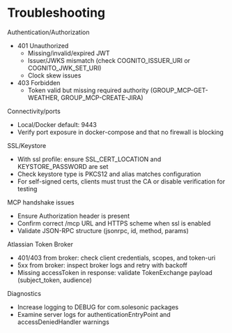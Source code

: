# Troubleshooting

Authentication/Authorization
- 401 Unauthorized
  - Missing/invalid/expired JWT
  - Issuer/JWKS mismatch (check COGNITO_ISSUER_URI or COGNITO_JWK_SET_URI)
  - Clock skew issues
- 403 Forbidden
  - Token valid but missing required authority (GROUP_MCP-GET-WEATHER, GROUP_MCP-CREATE-JIRA)

Connectivity/ports
- Local/Docker default: 9443
- Verify port exposure in docker-compose and that no firewall is blocking

SSL/Keystore
- With ssl profile: ensure SSL_CERT_LOCATION and KEYSTORE_PASSWORD are set
- Check keystore type is PKCS12 and alias matches configuration
- For self-signed certs, clients must trust the CA or disable verification for testing

MCP handshake issues
- Ensure Authorization header is present
- Confirm correct /mcp URL and HTTPS scheme when ssl is enabled
- Validate JSON-RPC structure (jsonrpc, id, method, params)

Atlassian Token Broker
- 401/403 from broker: check client credentials, scopes, and token-uri
- 5xx from broker: inspect broker logs and retry with backoff
- Missing accessToken in response: validate TokenExchange payload (subject_token, audience)

Diagnostics
- Increase logging to DEBUG for com.solesonic packages
- Examine server logs for authenticationEntryPoint and accessDeniedHandler warnings